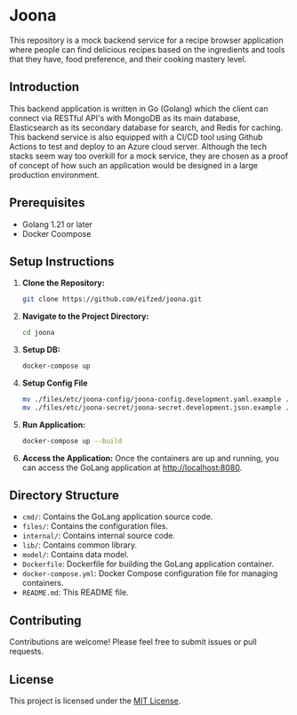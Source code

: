# Joona

This repository is a mock backend service for a recipe browser application where people can find delicious recipes based on the ingredients and tools that they have, food preference, and their cooking mastery level. 

## Introduction

This backend application is written in Go (Golang) which the client can connect via RESTful API's with MongoDB as its main database, Elasticsearch as its secondary database for search, and Redis for caching. This backend service is also equipped with a CI/CD tool using Github Actions to test and deploy to an Azure cloud server. 
Although the tech stacks seem way too overkill for a mock service, they are chosen as a proof of concept of how such an application would be designed in a large production environment.


## Prerequisites

- Golang 1.21 or later
- Docker Coompose

## Setup Instructions

1. **Clone the Repository:**
   ```bash
   git clone https://github.com/eifzed/joona.git
   ```

2. **Navigate to the Project Directory:**
   ```bash
   cd joona
   ```

2. **Setup DB:**
   ```bash
   docker-compose up
   ```

3. **Setup Config File**
    ```bash
   mv ./files/etc/joona-config/joona-config.development.yaml.example ./files/etc/joona-config/joona-config.development.yaml
   mv ./files/etc/joona-secret/joona-secret.development.json.example ./files/etc/joona-secret/joona-secret.development.json
   ```
3. **Run Application:**
   ```bash
   docker-compose up --build
   ```

4. **Access the Application:**
   Once the containers are up and running, you can access the GoLang application at [http://localhost:8080](http://localhost:8080).

## Directory Structure

- `cmd/`: Contains the GoLang application source code.
- `files/`: Contains the configuration files.
- `internal/`: Contains internal source code.
- `lib/`: Contains common library.
- `model/`: Contains data model.
- `Dockerfile`: Dockerfile for building the GoLang application container.
- `docker-compose.yml`: Docker Compose configuration file for managing containers.
- `README.md`: This README file.

## Contributing

Contributions are welcome! Please feel free to submit issues or pull requests.

## License

This project is licensed under the [MIT License](LICENSE).

